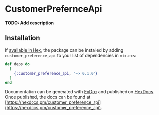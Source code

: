 # CustomerPrefernceApi

**TODO: Add description**

## Installation

If [available in Hex](https://hex.pm/docs/publish), the package can be installed
by adding `customer_preference_api` to your list of dependencies in `mix.exs`:

```elixir
def deps do
  [
    {:customer_preference_api, "~> 0.1.0"}
  ]
end
```

Documentation can be generated with [ExDoc](https://github.com/elixir-lang/ex_doc)
and published on [HexDocs](https://hexdocs.pm). Once published, the docs can
be found at [https://hexdocs.pm/customer_preference_api](https://hexdocs.pm/customer_preference_api).

